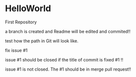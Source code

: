 # HelloWorld
First Repository 

a branch is created and Readme will be edited and commited!!

test how the path in Git will look like.

fix issue #1

issue #1 should be closed if the title of commit is fixed #1 !!

issue #1 is not closed. The #1 should be in merge pull request!!
